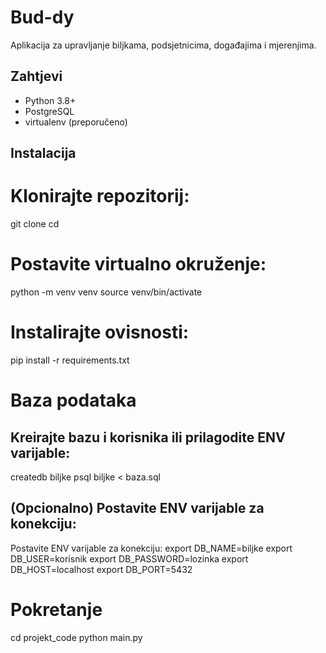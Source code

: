 # Bud-dy

Aplikacija za upravljanje biljkama, podsjetnicima, događajima i mjerenjima.

## Zahtjevi

- Python 3.8+
- PostgreSQL
- virtualenv (preporučeno)

## Instalacija

# Klonirajte repozitorij:

git clone <repo-url>
cd <repo-root>

# Postavite virtualno okruženje:

python -m venv venv
source venv/bin/activate

# Instalirajte ovisnosti:
pip install -r requirements.txt

# Baza podataka
## Kreirajte bazu i korisnika ili prilagodite ENV varijable:
createdb biljke
psql biljke < baza.sql

## (Opcionalno) Postavite ENV varijable za konekciju:
Postavite ENV varijable za konekciju:
export DB_NAME=biljke
export DB_USER=korisnik
export DB_PASSWORD=lozinka
export DB_HOST=localhost
export DB_PORT=5432

# Pokretanje
cd projekt_code
python main.py         

